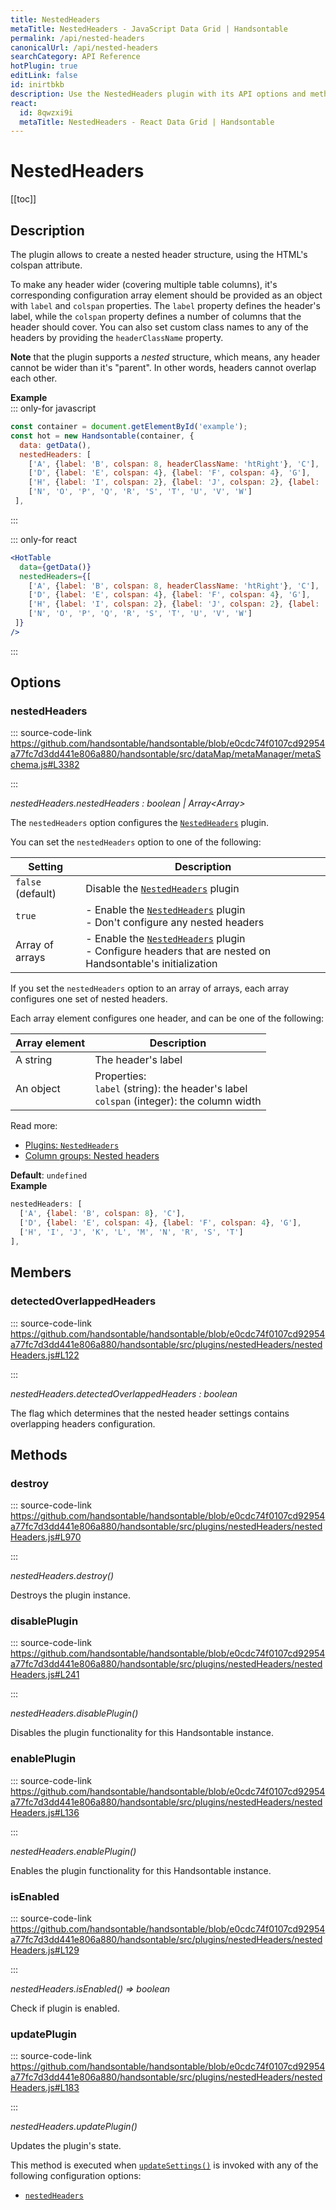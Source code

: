 ```yaml
---
title: NestedHeaders
metaTitle: NestedHeaders - JavaScript Data Grid | Handsontable
permalink: /api/nested-headers
canonicalUrl: /api/nested-headers
searchCategory: API Reference
hotPlugin: true
editLink: false
id: inirtbkb
description: Use the NestedHeaders plugin with its API options and methods to group your columns, using multiple levels of nested column headers.
react:
  id: 8qwzxi9i
  metaTitle: NestedHeaders - React Data Grid | Handsontable
---
```


# NestedHeaders

[[toc]]

## Description

The plugin allows to create a nested header structure, using the HTML's colspan attribute.

To make any header wider (covering multiple table columns), it's corresponding configuration array element should be
provided as an object with `label` and `colspan` properties. The `label` property defines the header's label,
while the `colspan` property defines a number of columns that the header should cover.
You can also set custom class names to any of the headers by providing the `headerClassName` property.

__Note__ that the plugin supports a *nested* structure, which means, any header cannot be wider than it's "parent". In
other words, headers cannot overlap each other.

**Example**  
::: only-for javascript
```js
const container = document.getElementById('example');
const hot = new Handsontable(container, {
  data: getData(),
  nestedHeaders: [
    ['A', {label: 'B', colspan: 8, headerClassName: 'htRight'}, 'C'],
    ['D', {label: 'E', colspan: 4}, {label: 'F', colspan: 4}, 'G'],
    ['H', {label: 'I', colspan: 2}, {label: 'J', colspan: 2}, {label: 'K', colspan: 2}, {label: 'L', colspan: 2}, 'M'],
    ['N', 'O', 'P', 'Q', 'R', 'S', 'T', 'U', 'V', 'W']
 ],
```
:::

::: only-for react
```jsx
<HotTable
  data={getData()}
  nestedHeaders={[
    ['A', {label: 'B', colspan: 8, headerClassName: 'htRight'}, 'C'],
    ['D', {label: 'E', colspan: 4}, {label: 'F', colspan: 4}, 'G'],
    ['H', {label: 'I', colspan: 2}, {label: 'J', colspan: 2}, {label: 'K', colspan: 2}, {label: 'L', colspan: 2}, 'M'],
    ['N', 'O', 'P', 'Q', 'R', 'S', 'T', 'U', 'V', 'W']
 ]}
/>
```
:::

## Options

### nestedHeaders
  
::: source-code-link https://github.com/handsontable/handsontable/blob/e0cdc74f0107cd92954a77fc7d3dd441e806a880/handsontable/src/dataMap/metaManager/metaSchema.js#L3382

:::

_nestedHeaders.nestedHeaders : boolean | Array&lt;Array&gt;_

The `nestedHeaders` option configures the [`NestedHeaders`](@/api/nestedHeaders.md) plugin.

You can set the `nestedHeaders` option to one of the following:

| Setting           | Description                                                                                                                           |
| ----------------- | ------------------------------------------------------------------------------------------------------------------------------------- |
| `false` (default) | Disable the [`NestedHeaders`](@/api/nestedHeaders.md) plugin                                                                          |
| `true`            | - Enable the [`NestedHeaders`](@/api/nestedHeaders.md) plugin<br>- Don't configure any nested headers                                 |
| Array of arrays   | - Enable the [`NestedHeaders`](@/api/nestedHeaders.md) plugin<br>- Configure headers that are nested on Handsontable's initialization |

If you set the `nestedHeaders` option to an array of arrays, each array configures one set of nested headers.

Each array element configures one header, and can be one of the following:

| Array element | Description                                                                                  |
| ------------- | -------------------------------------------------------------------------------------------- |
| A string      | The header's label                                                                           |
| An object     | Properties:<br>`label` (string): the header's label<br>`colspan` (integer): the column width |

Read more:
- [Plugins: `NestedHeaders`](@/api/nestedHeaders.md)
- [Column groups: Nested headers](@/guides/columns/column-groups/column-groups.md#nested-headers)

**Default**: <code>undefined</code>  
**Example**  
```js
nestedHeaders: [
  ['A', {label: 'B', colspan: 8}, 'C'],
  ['D', {label: 'E', colspan: 4}, {label: 'F', colspan: 4}, 'G'],
  ['H', 'I', 'J', 'K', 'L', 'M', 'N', 'R', 'S', 'T']
],
```

## Members

### detectedOverlappedHeaders
  
::: source-code-link https://github.com/handsontable/handsontable/blob/e0cdc74f0107cd92954a77fc7d3dd441e806a880/handsontable/src/plugins/nestedHeaders/nestedHeaders.js#L122

:::

_nestedHeaders.detectedOverlappedHeaders : boolean_

The flag which determines that the nested header settings contains overlapping headers
configuration.


## Methods

### destroy
  
::: source-code-link https://github.com/handsontable/handsontable/blob/e0cdc74f0107cd92954a77fc7d3dd441e806a880/handsontable/src/plugins/nestedHeaders/nestedHeaders.js#L970

:::

_nestedHeaders.destroy()_

Destroys the plugin instance.



### disablePlugin
  
::: source-code-link https://github.com/handsontable/handsontable/blob/e0cdc74f0107cd92954a77fc7d3dd441e806a880/handsontable/src/plugins/nestedHeaders/nestedHeaders.js#L241

:::

_nestedHeaders.disablePlugin()_

Disables the plugin functionality for this Handsontable instance.



### enablePlugin
  
::: source-code-link https://github.com/handsontable/handsontable/blob/e0cdc74f0107cd92954a77fc7d3dd441e806a880/handsontable/src/plugins/nestedHeaders/nestedHeaders.js#L136

:::

_nestedHeaders.enablePlugin()_

Enables the plugin functionality for this Handsontable instance.



### isEnabled
  
::: source-code-link https://github.com/handsontable/handsontable/blob/e0cdc74f0107cd92954a77fc7d3dd441e806a880/handsontable/src/plugins/nestedHeaders/nestedHeaders.js#L129

:::

_nestedHeaders.isEnabled() ⇒ boolean_

Check if plugin is enabled.



### updatePlugin
  
::: source-code-link https://github.com/handsontable/handsontable/blob/e0cdc74f0107cd92954a77fc7d3dd441e806a880/handsontable/src/plugins/nestedHeaders/nestedHeaders.js#L183

:::

_nestedHeaders.updatePlugin()_

Updates the plugin's state.

This method is executed when [`updateSettings()`](@/api/core.md#updatesettings) is invoked with any of the following configuration options:
 - [`nestedHeaders`](@/api/options.md#nestedheaders)


